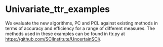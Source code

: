 # Univariate_ttr_examples
We evaluate the new algorithms, PC and PCL against existing methods in terms of accuracy and efficiency for a range of different measures. The methods used in these examples can be found in ttr.py at https://github.com/SCIInstitute/UncertainSCI/.
